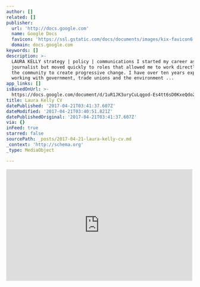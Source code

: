 ```yaml
---
author: []
related: []
publisher:
  url: 'http://docs.google.com'
  name: Google Docs
  favicon: 'https://ssl.gstatic.com/docs/documents/images/kix-favicon6.ico'
  domain: docs.google.com
keywords: []
description: >-
  LAURA KELLY strategy | policy | communications I started my career as a
  journalist but moved quickly to roles that allowed me to work directly with
  the community to create progressive change. I have over ten years experience
  working with government, trade unions and the environment ...
app_links: []
isBasedOnUrl: >-
  https://docs.google.com/document/d/1uR1JK3uryCuLqgod-Es4tt6sD0KxeQdoZSprNp4mmPw/edit?usp=sharing
title: Laura Kelly CV
datePublished: '2017-04-21T03:41:37.607Z'
dateModified: '2017-04-21T03:40:51.821Z'
datePublishedOriginal: '2017-04-21T03:41:37.607Z'
via: {}
inFeed: true
starred: false
sourcePath: _posts/2017-04-21-laura-kelly-cv.md
_context: 'http://schema.org'
_type: MediaObject

---
```

<iframe src="https://cdn.embedly.com/widgets/media.html?src=https%3A%2F%2Fdocs.google.com%2Fdocument%2Fd%2F1uR1JK3uryCuLqgod-Es4tt6sD0KxeQdoZSprNp4mmPw%2Fedit%3Fusp%3Dsharing&amp;url=https%3A%2F%2Fdocs.google.com%2Fdocument%2Fd%2F1uR1JK3uryCuLqgod-Es4tt6sD0KxeQdoZSprNp4mmPw%2Fedit%3Fusp%3Dsharing&amp;image=https%3A%2F%2Flh6.googleusercontent.com%2Fz8igEJRwqXbXCVwzzXlQunUF5w3Ghr83K0CPIKbIp-fEeJBxkLfi8RftQovJsr-ZHXw0fA%3Dw1200-h630-p&amp;key=b7d04c9b404c499eba89ee7072e1c4f7&amp;type=text%2Fhtml&amp;schema=google" width="500" height="300" scrolling="no" frameborder="0" allowfullscreen="" style=""></iframe>